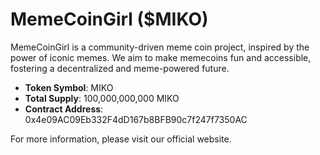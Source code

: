 # MemeCoinGirl ($MIKO)

MemeCoinGirl is a community-driven meme coin project, inspired by the power of iconic memes. We aim to make memecoins fun and accessible, fostering a decentralized and meme-powered future.

- **Token Symbol**: MIKO
- **Total Supply**: 100,000,000,000 MIKO
- **Contract Address**: 0x4e09AC09Eb332F4dD167b8BFB90c7f247f7350AC

For more information, please visit our official website.
